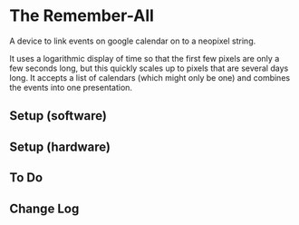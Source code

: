 # The Remember-All

A device to link events on google calendar on to a neopixel string.

It uses a logarithmic display of time so that the first few pixels are only a few seconds long, but this quickly scales up to pixels that are several days long. It accepts a list of calendars (which might only be one) and combines the events into one presentation.

## Setup (software)

## Setup (hardware)

## To Do

## Change Log
